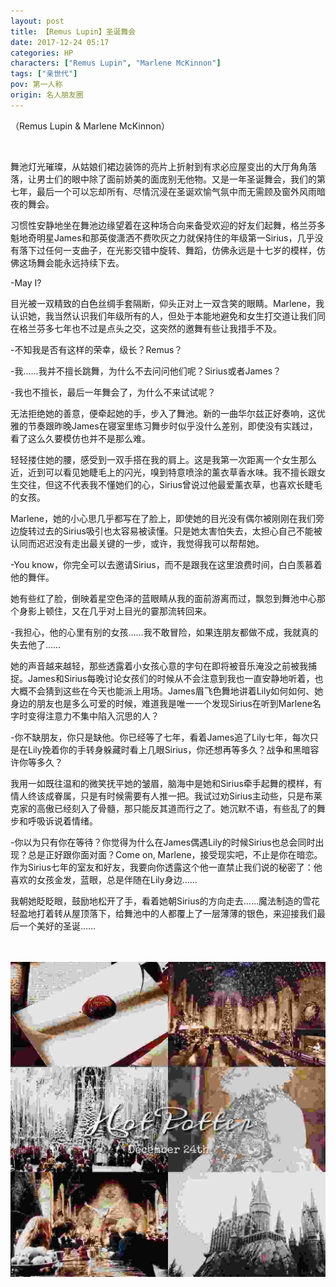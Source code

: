 ```yaml
---
layout: post
title: 【Remus Lupin】圣诞舞会
date: 2017-12-24 05:17
categories: HP
characters: ["Remus Lupin", "Marlene McKinnon"]
tags: ["亲世代"]
pov: 第一人称
origin: 名人朋友圈
---
```


（Remus Lupin & Marlene McKinnon）

<br>

舞池灯光璀璨，从姑娘们裙边装饰的亮片上折射到有求必应屋变出的大厅角角落落，让男士们的眼中除了面前娇美的面庞别无他物。又是一年圣诞舞会，我们的第七年，最后一个可以忘却所有、尽情沉浸在圣诞欢愉气氛中而无需顾及窗外风雨暗夜的舞会。

习惯性安静地坐在舞池边缘望着在这种场合向来备受欢迎的好友们起舞，格兰芬多魁地奇明星James和那英俊潇洒不费吹灰之力就保持住的年级第一Sirius，几乎没有落下过任何一支曲子，在光影交错中旋转、舞蹈，仿佛永远是十七岁的模样，仿佛这场舞会能永远持续下去。

-May I?

目光被一双精致的白色丝绸手套隔断，仰头正对上一双含笑的眼睛。Marlene，我认识她，我当然认识我们年级所有的人，但处于本能地避免和女生打交道让我们同在格兰芬多七年也不过是点头之交，这突然的邀舞有些让我措手不及。

-不知我是否有这样的荣幸，级长？Remus？

-我……我并不擅长跳舞，为什么不去问问他们呢？Sirius或者James？

-我也不擅长，最后一年舞会了，为什么不来试试呢？

无法拒绝她的善意，便牵起她的手，步入了舞池。新的一曲华尔兹正好奏响，这优雅的节奏跟昨晚James在寝室里练习舞步时似乎没什么差别，即使没有实践过，看了这么久要模仿也并不是那么难。

轻轻搂住她的腰，感受到一双手搭在我的肩上。这是我第一次距离一个女生那么近，近到可以看见她睫毛上的闪光，嗅到特意喷涂的薰衣草香水味。我不擅长跟女生交往，但这不代表我不懂她们的心，Sirius曾说过他最爱薰衣草，也喜欢长睫毛的女孩。

Marlene，她的小心思几乎都写在了脸上，即使她的目光没有偶尔被刚刚在我们旁边旋转过去的Sirius吸引也太容易被读懂。只是她太害怕失去，太担心自己不能被认同而迟迟没有走出最关键的一步，或许，我觉得我可以帮帮她。

-You know，你完全可以去邀请Sirius，而不是跟我在这里浪费时间，白白羡慕着他的舞伴。

她有些红了脸，倒映着星空色泽的蓝眼睛从我的面前游离而过，飘忽到舞池中心那个身影上顿住，又在几乎对上目光的霎那流转回来。

-我担心，他的心里有别的女孩……我不敢冒险，如果连朋友都做不成，我就真的失去他了……

她的声音越来越轻，那些透露着小女孩心意的字句在即将被音乐淹没之前被我捕捉。James和Sirius每晚讨论女孩们的时候从不会注意到我也一直安静地听着，也大概不会猜到这些在今天也能派上用场。James眉飞色舞地讲着Lily如何如何、她身边的朋友也是多么可爱的时候，难道我是唯一一个发现Sirius在听到Marlene名字时变得注意力不集中陷入沉思的人？

-你不缺朋友，你只是缺他。你已经等了七年，看着James追了Lily七年，每次只是在Lily挽着你的手转身躲藏时看上几眼Sirius，你还想再等多久？战争和黑暗容许你等多久？

我用一如既往温和的微笑抚平她的皱眉，脑海中是她和Sirius牵手起舞的模样，有情人终该成眷属，只是有时候需要有人推一把。我试过劝Sirius主动些，只是布莱克家的高傲已经刻入了骨髓，那只能反其道而行之了。她沉默不语，有些乱了的舞步和呼吸诉说着情绪。

-你以为只有你在等待？你觉得为什么在James偶遇Lily的时候Sirius也总会同时出现？总是正好跟你面对面？Come on, Marlene，接受现实吧，不止是你在暗恋。作为Sirius七年的室友和好友，我要向你透露这个他一直禁止我们说的秘密了：他喜欢的女孩金发，蓝眼，总是伴随在Lily身边……

我朝她眨眨眼，鼓励地松开了手，看着她朝Sirius的方向走去……魔法制造的雪花轻盈地打着转从屋顶落下，给舞池中的人都覆上了一层薄薄的银色，来迎接我们最后一个美好的圣诞……

<br><br>
![](https://github.com/junesirius/junesirius.github.io/blob/master/assets/images/mrpyq/2017-12-24-Remus-Lupin.jpg)